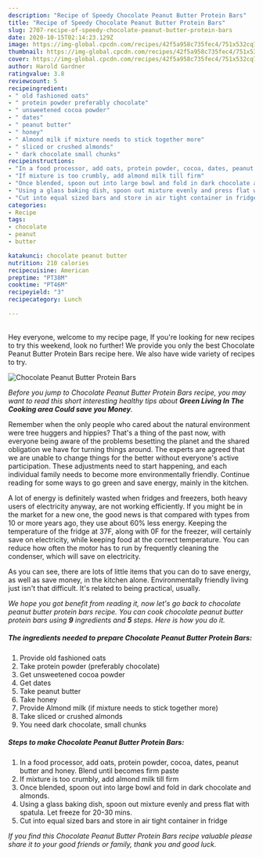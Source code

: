 ```yaml
---
description: "Recipe of Speedy Chocolate Peanut Butter Protein Bars"
title: "Recipe of Speedy Chocolate Peanut Butter Protein Bars"
slug: 2707-recipe-of-speedy-chocolate-peanut-butter-protein-bars
date: 2020-10-15T02:14:23.129Z
image: https://img-global.cpcdn.com/recipes/42f5a958c735fec4/751x532cq70/chocolate-peanut-butter-protein-bars-recipe-main-photo.jpg
thumbnail: https://img-global.cpcdn.com/recipes/42f5a958c735fec4/751x532cq70/chocolate-peanut-butter-protein-bars-recipe-main-photo.jpg
cover: https://img-global.cpcdn.com/recipes/42f5a958c735fec4/751x532cq70/chocolate-peanut-butter-protein-bars-recipe-main-photo.jpg
author: Harold Gardner
ratingvalue: 3.8
reviewcount: 5
recipeingredient:
- " old fashioned oats"
- " protein powder preferably chocolate"
- " unsweetened cocoa powder"
- " dates"
- " peanut butter"
- " honey"
- " Almond milk if mixture needs to stick together more"
- " sliced or crushed almonds"
- " dark chocolate small chunks"
recipeinstructions:
- "In a food processor, add oats, protein powder, cocoa, dates, peanut butter and honey. Blend until becomes firm paste"
- "If mixture is too crumbly, add almond milk till firm"
- "Once blended, spoon out into large bowl and fold in dark chocolate and almonds."
- "Using a glass baking dish, spoon out mixture evenly and press flat with spatula. Let freeze for 20-30 mins."
- "Cut into equal sized bars and store in air tight container in fridge"
categories:
- Recipe
tags:
- chocolate
- peanut
- butter

katakunci: chocolate peanut butter 
nutrition: 210 calories
recipecuisine: American
preptime: "PT38M"
cooktime: "PT46M"
recipeyield: "3"
recipecategory: Lunch

---
```

<br>
Hey everyone, welcome to my recipe page, If you're looking for new recipes to try this weekend, look no further! We provide you only the best Chocolate Peanut Butter Protein Bars recipe here. We also have wide variety of recipes to try.
<br>


![Chocolate Peanut Butter Protein Bars](https://img-global.cpcdn.com/recipes/42f5a958c735fec4/751x532cq70/chocolate-peanut-butter-protein-bars-recipe-main-photo.jpg)

<i>Before you jump to Chocolate Peanut Butter Protein Bars recipe, you may want to read this short interesting healthy tips about 
<strong>Green Living In The Cooking area Could save you Money</strong>.</i>
</br>

Remember when the only people who cared about the natural environment were tree huggers and hippies? That's a thing of the past now, with everyone being aware of the problems besetting the planet and the shared obligation we have for turning things around. The experts are agreed that we are unable to change things for the better without everyone's active participation. These adjustments need to start happening, and each individual family needs to become more environmentally friendly. Continue reading for some ways to go green and save energy, mainly in the kitchen.

A lot of energy is definitely wasted when fridges and freezers, both heavy users of electricity anyway, are not working efficiently. If you might be in the market for a new one, the good news is that compared with types from 10 or more years ago, they use about 60% less energy. Keeping the temperature of the fridge at 37F, along with 0F for the freezer, will certainly save on electricity, while keeping food at the correct temperature. You can reduce how often the motor has to run by frequently cleaning the condenser, which will save on electricity.

As you can see, there are lots of little items that you can do to save energy, as well as save money, in the kitchen alone. Environmentally friendly living just isn't that difficult. It's related to being practical, usually.


<i>We hope you got benefit from reading it, now let's go back to chocolate peanut butter protein bars recipe. You can cook chocolate peanut butter protein bars using <strong>9</strong> ingredients and <strong>5</strong> steps. Here is how you do it.
</i>

##### The ingredients needed to prepare Chocolate Peanut Butter Protein Bars:

1. Provide  old fashioned oats
1. Take  protein powder (preferably chocolate)
1. Get  unsweetened cocoa powder
1. Get  dates
1. Take  peanut butter
1. Take  honey
1. Provide  Almond milk (if mixture needs to stick together more)
1. Take  sliced or crushed almonds
1. You need  dark chocolate, small chunks


##### Steps to make Chocolate Peanut Butter Protein Bars:

1. In a food processor, add oats, protein powder, cocoa, dates, peanut butter and honey. Blend until becomes firm paste
1. If mixture is too crumbly, add almond milk till firm
1. Once blended, spoon out into large bowl and fold in dark chocolate and almonds.
1. Using a glass baking dish, spoon out mixture evenly and press flat with spatula. Let freeze for 20-30 mins.
1. Cut into equal sized bars and store in air tight container in fridge


<i>If you find this Chocolate Peanut Butter Protein Bars recipe valuable please share it to your good friends or family, thank you and good luck.</i>
